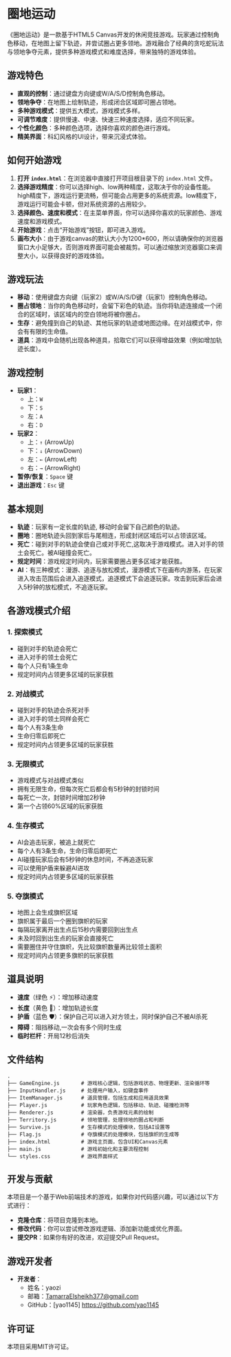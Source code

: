 # 圈地运动

《圈地运动》是一款基于HTML5 Canvas开发的休闲竞技游戏。玩家通过控制角色移动，在地图上留下轨迹，并尝试圈占更多领地。游戏融合了经典的贪吃蛇玩法与领地争夺元素，提供多种游戏模式和难度选择，带来独特的游戏体验。

## 游戏特色

-   **直观的控制**：通过键盘方向键或W/A/S/D控制角色移动。
-   **领地争夺**：在地图上绘制轨迹，形成闭合区域即可圈占领地。
-   **多种游戏模式**：提供五大模式，游戏模式多样。
-   **可调节难度**：提供慢速、中速、快速三种速度选择，适应不同玩家。
-   **个性化颜色**：多种颜色选项，选择你喜欢的颜色进行游戏。
-   **精美界面**：科幻风格的UI设计，带来沉浸式体验。

## 如何开始游戏

1.  **打开 `index.html`**：在浏览器中直接打开项目根目录下的 `index.html` 文件。
2.  **选择游戏精度**：你可以选择high、low两种精度，这取决于你的设备性能。
    high精度下，游戏运行更流畅，但可能会占用更多的系统资源。low精度下，游戏运行可能会卡顿，但对系统资源的占用较少。
3.  **选择颜色、速度和模式**：在主菜单界面，你可以选择你喜欢的玩家颜色、游戏速度和游戏模式。
4.  **开始游戏**：点击“开始游戏”按钮，即可进入游戏。
5.  **画布大小**：由于游戏canvas的默认大小为1200*600，所以请确保你的浏览器窗口大小足够大，否则游戏界面可能会被裁剪。可以通过缩放浏览器窗口来调整大小，以获得良好的游戏体验。

## 游戏玩法

-   **移动**：使用键盘方向键（玩家2）或W/A/S/D键（玩家1）控制角色移动。
-   **圈占领地**：当你的角色移动时，会留下彩色的轨迹。当你将轨迹连接成一个闭合的区域时，该区域内的空白领地将被你圈占。
-   **生存**：避免撞到自己的轨迹、其他玩家的轨迹或地图边缘。在对战模式中，你会有有限的生命值。
-   **道具**：游戏中会随机出现各种道具，拾取它们可以获得增益效果（例如增加轨迹长度）。

## 游戏控制

-   **玩家1**：
    -   上：`W`
    -   下：`S`
    -   左：`A`
    -   右：`D`
-   **玩家2**：
    -   上：`↑` (ArrowUp)
    -   下：`↓` (ArrowDown)
    -   左：`←` (ArrowLeft)
    -   右：`→` (ArrowRight)
-   **暂停/恢复**：`Space` 键
-   **退出游戏**：`Esc` 键

## 基本规则

- **轨迹**：玩家有一定长度的轨迹, 移动时会留下自己颜色的轨迹。
- **圈地**：圈地轨迹头回到家后与尾相连，形成封闭区域后可以占领该区域。
- **死亡**：碰到对手的轨迹会使自己或对手死亡,这取决于游戏模式。进入对手的领土会死亡。被AI碰撞会死亡。
- **规定时间**：游戏规定时间内，玩家需要圈占更多区域才能获胜。
- **AI**：有三种模式：漫游、追逐与放松模式，漫游模式下在画布内游荡，在玩家进入攻击范围后会进入追逐模式，追逐模式下会追逐玩家。攻击到玩家后会进入5秒钟的放松模式，不追逐玩家。

## 各游戏模式介绍

### 1. 探索模式

- 碰到对手的轨迹会死亡
- 进入对手的领土会死亡
- 每个人只有1条生命
- 规定时间内占领更多区域的玩家获胜

### 2. 对战模式

- 碰到对手的轨迹会杀死对手
- 进入对手的领土同样会死亡
- 每个人有3条生命
- 生命归零后即死亡
- 规定时间内占领更多区域的玩家获胜

### 3. 无限模式

- 游戏模式与对战模式类似
- 拥有无限生命，但每次死亡后都会有5秒钟的封锁时间
- 每死亡一次，封锁时间增加2秒钟
- 第一个占领60%区域的玩家获胜

### 4. 生存模式

- AI会追击玩家，被追上就死亡
- 每个人有3条生命，生命归零后即死亡
- AI碰撞玩家后会有5秒钟的休息时间，不再追逐玩家
- 可以使用护盾来躲避AI进攻
- 规定时间内占领更多区域的玩家获胜

### 5. 夺旗模式

- 地图上会生成旗帜区域
- 旗帜属于最后一个圈到旗帜的玩家
- 每隔玩家离开出生点后15秒内需要回到出生点
- 未及时回到出生点的玩家会直接死亡
- 需要圈住并守住旗帜，先比较旗帜数量再比较领土面积
- 规定时间内占领更多旗帜的玩家获胜

## 道具说明

- **速度**（绿色 ⚡）：增加移动速度
- **长度**（黄色 📏）：增加轨迹长度
- **护盾**（蓝色 🛡️）：保护自己可以进入对方领土，同时保护自己不被AI杀死
- **障碍**：阻挡移动,一次会有多个同时生成
- **临时栏杆**：开局12秒后消失

## 文件结构

```
. 
├── GameEngine.js       # 游戏核心逻辑，包括游戏状态、物理更新、渲染循环等
├── InputHandler.js     # 处理用户输入，如键盘事件
├── ItemManager.js      # 道具管理，包括生成和应用道具效果
├── Player.js           # 玩家角色逻辑，包括移动、轨迹、碰撞检测等
├── Renderer.js         # 渲染器，负责游戏元素的绘制
├── Territory.js        # 领地管理，处理领地的圈占和判断
├── Survive.js          # 生存模式的处理模块，包括AI设置等
├── Flag.js             # 夺旗模式的处理模块，包括旗帜的生成等
├── index.html          # 游戏主页面，包含UI和Canvas元素
├── main.js             # 游戏初始化和主要流程控制
└── styles.css          # 游戏界面样式
```

## 开发与贡献

本项目是一个基于Web前端技术的游戏，如果你对代码感兴趣，可以通过以下方式进行：

-   **克隆仓库**：将项目克隆到本地。
-   **修改代码**：你可以尝试修改游戏逻辑、添加新功能或优化界面。
-   **提交PR**：如果你有好的改进，欢迎提交Pull Request。

## 游戏开发者

-   **开发者**：
    -   姓名：yaozi
    -   邮箱：TamarraElsheikh377@gmail.com
    -   GitHub：[yao1145] https://github.com/yao1145

## 许可证

本项目采用MIT许可证。